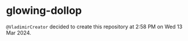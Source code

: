 # glowing-dollop
`@VladimirCreator` decided to create this repository at 2:58 PM on Wed 13 Mar 2024.
